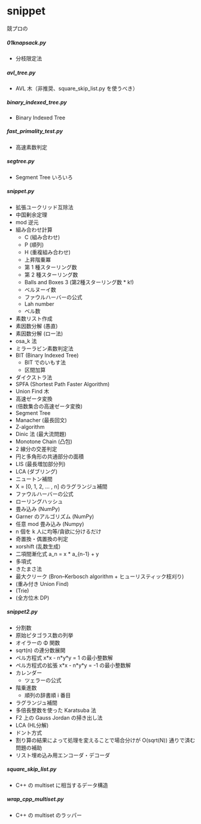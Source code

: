 # snippet
競プロの

##### 01knapsack.py

- 分枝限定法

##### avl_tree.py

- AVL 木（非推奨、square_skip_list.py を使うべき）

##### binary_indexed_tree.py

- Binary Indexed Tree

##### fast_primality_test.py

- 高速素数判定

##### segtree.py

- Segment Tree いろいろ

##### snippet.py
- 拡張ユークリッド互除法
- 中国剰余定理
- mod 逆元
- 組み合わせ計算
	- C (組み合わせ)
	- P (順列)
	- H (重複組み合わせ)
	- 上昇階乗冪
	- 第 1 種スターリング数
	- 第 2 種スターリング数
	- Balls and Boxes 3 (第2種スターリング数 \* k!)
	- ベルヌーイ数
	- ファウルハーバーの公式
	- Lah number
	- ベル数
- 素数リスト作成
- 素因数分解 (愚直)
- 素因数分解 (ロー法)
- osa_k 法
- ミラーラビン素数判定法
- BIT (Binary Indexed Tree)
	- BIT でのいもす法
	- 区間加算
- ダイクストラ法
- SPFA (Shortest Path Faster Algorithm)
- Union Find 木
- 高速ゼータ変換
- (倍数集合の高速ゼータ変換)
- Segment Tree
- Manacher (最長回文)
- Z-algorithm
- Dinic 法 (最大流問題)
- Monotone Chain (凸包)
- 2 線分の交差判定
- 円と多角形の共通部分の面積
- LIS (最長増加部分列)
- LCA (ダブリング)
- ニュートン補間
- X = [0, 1, 2, ... , n] のラグランジュ補間
- ファウルハーバーの公式
- ローリングハッシュ
- 畳み込み (NumPy)
- Garner のアルゴリズム (NumPy)
- 任意 mod 畳み込み (Numpy)
- n 個を k 人に均等/貪欲に分けるだけ
- 奇置換・偶置換の判定
- xorshift (乱数生成)
- 二項間漸化式 a_n = x \* a_{n-1} + y
- 多項式
- きたまさ法
- 最大クリーク (Bron–Kerbosch algorithm + ヒューリスティック枝刈り)
- (重み付き Union Find)
- (Trie)
- (全方位木 DP)


##### snippet2.py

- 分割数
- 原始ピタゴラス数の列挙
- オイラーの Φ 関数
- sqrt(n) の連分数展開
- ペル方程式 x\*x - n\*y\*y = 1 の最小整数解
- ペル方程式の拡張 x\*x - n\*y\*y = -1 の最小整数解
- カレンダー
	- ツェラーの公式
- 階乗進数
	- 順列の辞書順 i 番目
- ラグランジュ補間
- 多倍長整数を使った Karatsuba 法
- F2 上の Gauss Jordan の掃き出し法
- LCA (HL分解)
- ドント方式
- 割り算の結果によって処理を変えることで場合分けが O(sqrt(N)) 通りで済む問題の補助
- リスト埋め込み用エンコーダ・デコーダ

##### square_skip_list.py

- C++ の multiset に相当するデータ構造

##### wrap_cpp_multiset.py

- C++ の multiset のラッパー
